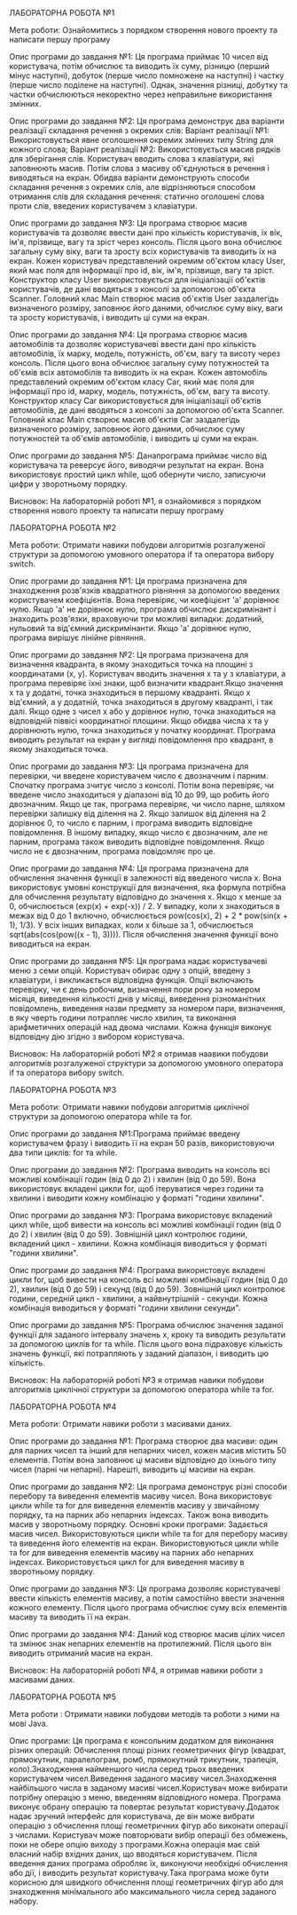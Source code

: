ЛАБОРАТОРНА РОБОТА №1

Мета роботи: Ознайомитись з порядком створення нового проекту та написати першу програму

Опис програми до завдання №1: Ця програма приймає 10 чисел від користувача, потім обчислює та виводить їх суму, різницю (перший мінус наступні), добуток (перше число помножене на наступні) і частку (перше число поділене на наступні). Однак, значення різниці, добутку та частки обчислюються некоректно через неправильне використання змінних.

Опис програми до завдання №2: Ця програма демонструє два варіанти реалізації складання речення з окремих слів: Варіант реалізації №1: Використовується явне оголошення окремих змінних типу String для кожного слова; Варіант реалізації №2: Використовується масив рядків для зберігання слів. Користувач вводить слова з клавіатури, які заповнюють масив. Потім слова з масиву об'єднуються в речення і виводяться на екран. Обидва варіанти демонструють способи складання речення з окремих слів, але відрізняються способом отримання слів для складання речення: статично оголошені слова проти слів, введених користувачем з клавіатури.

Опис програми до завдання №3: Ця програма створює масив користувачів та дозволяє ввести дані про кількість користувачів, їх вік, ім'я, прізвище, вагу та зріст через консоль. Після цього вона обчислює загальну суму віку, ваги та зросту всіх користувачів та виводить їх на екран. Кожен користувач представлений окремим об'єктом класу User, який має поля для інформації про id, вік, ім'я, прізвище, вагу та зріст. Конструктор класу User використовується для ініціалізації об'єктів користувачів, де дані вводяться з консолі за допомогою об'єкта Scanner. Головний клас Main створює масив об'єктів User заздалегідь визначеного розміру, заповнює його даними, обчислює суму віку, ваги та зросту користувачів, і виводить ці суми на екран.

Опис програми до завдання №4: Ця програма створює масив автомобілів та дозволяє користувачеві ввести дані про кількість автомобілів, їх марку, модель, потужність, об'єм, вагу та висоту через консоль. Після цього вона обчислює загальну суму потужностей та об'ємів всіх автомобілів та виводить їх на екран. Кожен автомобіль представлений окремим об'єктом класу Car, який має поля для інформації про id, марку, модель, потужність, об'єм, вагу та висоту. Конструктор класу Car використовується для ініціалізації об'єктів автомобілів, де дані вводяться з консолі за допомогою об'єкта Scanner. Головний клас Main створює масив об'єктів Car заздалегідь визначеного розміру, заповнює його даними, обчислює суму потужностей та об'ємів автомобілів, і виводить ці суми на екран.

Опис програми до завдання №5: Данапрограма приймає число від користувача та реверсує його, виводячи результат на екран. Вона використовує простий цикл while, щоб обернути число, записуючи цифри у зворотньому порядку.

Висновок: На лабораторній роботі №1, я ознайомився з порядком створення нового проекту та написати першу програму

ЛАБОРАТОРНА РОБОТА №2

Мета роботи: Отримати навики побудови алгоритмів розгалуженої структури за допомогою умовного оператора if та оператора вибору switch.

Опис програми до завдання №1: Ця програма призначена для знаходження розв'язків квадратного рівняння за допомогою введених користувачем коефіцієнтів. Вона перевіряє, чи коефіцієнт 'a' дорівнює нулю. Якщо 'a' не дорівнює нулю, програма обчислює дискримінант і знаходить розв'язки, враховуючи три можливі випадки: додатний, нульовий та від'ємний дискримінанти. Якщо 'a' дорівнює нулю, програма вирішує лінійне рівняння.

Опис програми до завдання №2: Ця програма призначена для визначення квадранта, в якому знаходиться точка на площині з координатами (x, y). Користувач вводить значення x та y з клавіатури, а програма перевіряє їхні знаки, щоб визначити квадрант.Якщо значення x та y додатні, точка знаходиться в першому квадранті. Якщо x від'ємний, а y додатній, точка знаходиться в другому квадранті, і так далі. Якщо одне з чисел x або y дорівнює нулю, точка знаходиться на відповідній піввісі координатної площини. Якщо обидва числа x та y дорівнюють нулю, точка знаходиться у початку координат. Програма виводить результат на екран у вигляді повідомлення про квадрант, в якому знаходиться точка.

Опис програми до завдання №3: Ця програма призначена для перевірки, чи введене користувачем число є двозначним і парним. Спочатку програма зчитує число з консолі. Потім вона перевіряє, чи введене число знаходиться у діапазоні від 10 до 99, що робить його двозначним. Якщо це так, програма перевіряє, чи число парне, шляхом перевірки залишку від ділення на 2. Якщо залишок від ділення на 2 дорівнює 0, то число є парним, і програма виводить відповідне повідомлення. В іншому випадку, якщо число є двозначним, але не парним, програма також виводить відповідне повідомлення. Якщо число не є двозначним, програма повідомляє про це.

Опис програми до завдання №4: Ця програма призначена для обчислення значення функції в залежності від введеного числа x. Вона використовує умовні конструкції для визначення, яка формула потрібна для обчислення результату відповідно до значення x. Якщо x менше за 0, обчислюється (exp(x) + exp(-x)) / 2. У випадку, коли x знаходиться в межах від 0 до 1 включно, обчислюється pow(cos(x), 2) + 2 * pow(sin(x + 1), 1/3). У всіх інших випадках, коли x більше за 1, обчислюється sqrt(abs(cos(pow((x - 1), 3)))). Після обчислення значення функції воно виводиться на екран.

Опис програми до завдання №5: Ця програма надає користувачеві меню з семи опцій. Користувач обирає одну з опцій, введену з клавіатури, і викликається відповідна функція. Опції включають перевірку, чи є день робочим, визначення пори року за номером місяця, виведення кількості днів у місяці, виведення різноманітних повідомлень, виведення назви предмету за номером пари, визначення, в яку чверть години потрапляє число хвилин, та виконання арифметичних операцій над двома числами. Кожна функція виконує відповідну дію згідно з вибором користувача.

Висновок: На лабораторній роботі №2 я отримав наавики побудови алгоритмів розгалуженої структури за допомогою умовного оператора if та оператора вибору switch.

ЛАБОРАТОРНА РОБОТА №3

Мета роботи: Отримати навики побудови алгоритмів циклічної структури за допомогою оператора while та for.

Опис програми до завдання №1:Програма приймає введену користувачем фразу і виводить її на екран 50 разів, використовуючи два типи циклів: for та while.

Опис програми до завдання №2: Програма виводить на консоль всі можливі комбінації годин (від 0 до 2) і хвилин (від 0 до 59). Вона використовує вкладені цикли for, щоб ітеруватися через години та хвилини і виводити кожну комбінацію у форматі "години хвилини".

Опис програми до завдання №3: Програма використовує вкладений цикл while, щоб вивести на консоль всі можливі комбінації годин (від 0 до 2) і хвилин (від 0 до 59). Зовнішній цикл контролює години, вкладений цикл - хвилини. Кожна комбінація виводиться у форматі "години хвилини".

Опис програми до завдання №4: Програма використовує вкладені цикли for, щоб вивести на консоль всі можливі комбінації годин (від 0 до 2), хвилин (від 0 до 59) і секунд (від 0 до 59). Зовнішній цикл контролює години, середній цикл - хвилини, а найвнутрішній - секунди. Кожна комбінація виводиться у форматі "години хвилини секунди".

Опис програми до завдання №5: Програма обчислює значення заданої функції для заданого інтервалу значень x, кроку та виводить результати за допомогою циклів for та while. Після цього вона підраховує кількість значень функції, які потрапляють у заданий діапазон, і виводить цю кількість.

Висновок: На лабораторній роботі №3 я отримав навики побудови алгоритмів циклічної структури за допомогою оператора while та for.

ЛАБОРАТОРНА РОБОТА №4

Мета роботи: Отримати навики роботи з масивами даних.

Опис програми до завдання №1: Програма створює два масиви: один для парних чисел та інший для непарних чисел, кожен масив містить 50 елементів. Потім вона заповнює ці масиви відповідно до їхнього типу чисел (парні чи непарні). Нарешті, виводить ці масиви на екран. 

Опис програми до завдання №2: Ця програма демонструє різні способи перебору та виведення елементів масиву чисел. Вона використовує цикли while та for для виведення елементів масиву у звичайному порядку, та на парних або непарних індексах. Також вона виводить масив у зворотньому порядку. Основні кроки програми: Задається масив чисел. Використовуються цикли while та for для перебору масиву та виведення його елементів на екран. Використовуються цикли while та for для виведення елементів масиву на парних або непарних індексах. Використовується цикл for для виведення масиву в зворотньому порядку.

Опис програми до завдання №3: Ця програма дозволяє користувачеві ввести кількість елементів масиву, а потім самостійно ввести значення кожного елементу. Після цього програма обчислює суму всіх елементів масиву та виводить її на екран.

Опис програми до завдання №4: Даний код створює масив цілих чисел та змінює знак непарних елементів на протилежний. Після цього він виводить отриманий масив на екран.

Висновок: На лабораторній роботі №4, я отримав навики роботи з масивами даних.

ЛАБОРАТОРНА РОБОТА №5

Мета роботи : Отримати навики побудови методів та роботи з ними на мові Java.

Опис програми: Ця програма є консольним додатком для виконання різних операцій:
Обчислення площі різних геометричних фігур (квадрат, прямокутник, паралелограм, ромб, прямокутний трикутник, трапеція, коло).Знаходження найменшого числа серед трьох введених користувачем чисел.Виведення заданого масиву чисел.Знаходження найбільшого числа в заданому масиві чисел.Користувач може вибирати потрібну операцію з меню, введенням відповідного номера. Програма виконує обрану операцію та повертає результат користувачу.Додаток надає зручний інтерфейс для користувача, де він може вибрати операцію з обчислення площі геометричних фігур або виконати операції з числами. Користувач може повторювати вибір операції без обмежень, поки не обере опцію виходу з програми.Кожна операція має свій власний набір вхідних даних, що вводяться користувачем. Після введення даних програма обробляє їх, виконуючи необхідні обчислення або дії, і виводить результат користувачу.Така програма може бути корисною для швидкого обчислення площі геометричних фігур або для знаходження мінімального або максимального числа серед заданого набору.
